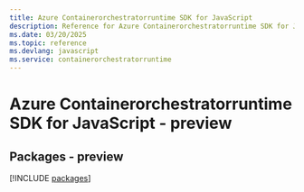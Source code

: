 ```yaml
---
title: Azure Containerorchestratorruntime SDK for JavaScript
description: Reference for Azure Containerorchestratorruntime SDK for JavaScript
ms.date: 03/20/2025
ms.topic: reference
ms.devlang: javascript
ms.service: containerorchestratorruntime
---
```

# Azure Containerorchestratorruntime SDK for JavaScript - preview
## Packages - preview
[!INCLUDE [packages](containerorchestratorruntime-index.md)]
